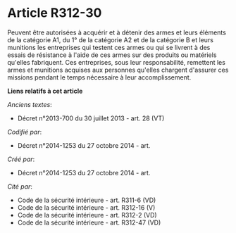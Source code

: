 # Article R312-30

Peuvent être autorisées à acquérir et à détenir des armes et leurs éléments de la catégorie A1, du 1° de la catégorie A2 et
de la catégorie B et leurs munitions les entreprises qui testent ces armes ou qui se livrent à des essais de résistance à
l'aide de ces armes sur des produits ou matériels qu'elles fabriquent. Ces entreprises, sous leur responsabilité, remettent
les armes et munitions acquises aux personnes qu'elles chargent d'assurer ces missions pendant le temps nécessaire à leur
accomplissement.

**Liens relatifs à cet article**

_Anciens textes_:

  - Décret n°2013-700 du 30 juillet 2013 - art. 28 (VT)

_Codifié par_:

  - Décret n°2014-1253 du 27 octobre 2014 - art.

_Créé par_:

  - Décret n°2014-1253 du 27 octobre 2014 - art.

_Cité par_:

  - Code de la sécurité intérieure - art. R311-6 (VD)
  - Code de la sécurité intérieure - art. R312-16 (V)
  - Code de la sécurité intérieure - art. R312-2 (VD)
  - Code de la sécurité intérieure - art. R312-47 (VD)
